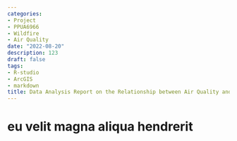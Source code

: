 ```yaml
---
categories:
- Project
- PPUA6966
- Wildfire
- Air Quality
date: "2022-08-20"
description: 123
draft: false
tags:
- R-studio
- ArcGIS
- markdown
title: Data Analysis Report on the Relationship between Air Quality and Population Mobility in California, USA
---
```


# eu velit magna aliqua hendrerit

